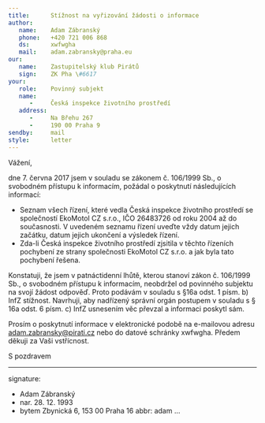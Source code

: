 ```yaml
---
title:      Stížnost na vyřizování žádosti o informace
author:
   name:    Adam Zábranský
   phone:   +420 721 006 868
   ds:      xwfwgha
   mail:    adam.zabransky@praha.eu
our:
   name:    Zastupitelský klub Pirátů
   sign:    ZK Pha \#6617
your:
   role:    Povinný subjekt
   name:    
      -     Česká inspekce životního prostředí
   address:
      -     Na Břehu 267
      -     190 00 Praha 9
sendby:     mail
style:      letter
---
```


Vážení,

dne 7. června 2017 jsem v souladu se zákonem č. 106/1999 Sb., o svobodném přístupu k informacím, požádal o poskytnutí následujících informací: 

* Seznam všech řízení, které vedla Česká inspekce životního prostředí se společností EkoMotol CZ s.r.o., IČO 26483726 od roku 2004 až do současnosti. V uvedeném seznamu řízení uveďte vždy datum jejich začátku, datum jejich ukončení a výsledek řízení. 
* Zda-li Česká inspekce životního prostředí zjsitila v těchto řízeních pochybení ze strany společnosti EkoMotol CZ s.r.o. a jak byla tato pochybení řešena. 

Konstatuji, že jsem v patnáctidenní lhůtě, kterou stanoví zákon č. 106/1999 Sb., o svobodném přístupu k informacím, neobdržel od povinného subjektu na svojí žádost odpověď. Proto podávám v souladu s §16a odst. 1 písm. b) InfZ stížnost. Navrhuji, aby nadřízený správní orgán postupem v souladu s § 16a odst. 6 písm. c) InfZ usnesením věc převzal a informaci poskytl sám.

Prosím o poskytnutí informace v elektronické podobě na e-mailovou adresu adam.zabransky@pirati.cz nebo do datové schránky xwfwgha. Předem děkuji za Vaši vstřícnost.

S pozdravem

---
signature:
  - Adam Zábranský
  - nar. 28. 12. 1993
  - bytem Zbynická 6, 153 00 Praha 16
abbr:       adam
...

